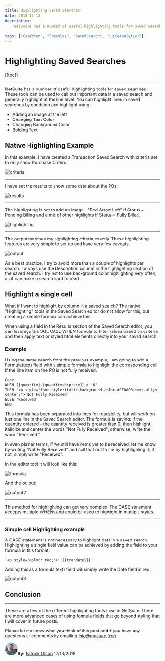 ```yaml
---
title: Highlighting Saved Searches
date: 2018-12-13
description:
    NetSuite has a number of useful highlighting tools for saved searches. These tools can be used to call out important data in a saved search, and generally highlight at the line level. You can highlight a lines in saved searches by condition and highlight by...

tags: ["CaseWhen", "Formulas", "SavedSearch", "SuiteAnalytics"]
---
```


# Highlighting Saved Searches

[[toc]]

---

NetSuite has a number of useful highlighting tools for saved searches. These tools can be used to call out important data in a saved search and generally highlight at the line level. You can highlight lines in saved searches by condition and highlight using:
- Adding an image at the left
- Changing Text Color
- Changing Background Color
- Bolding Text


## Native Highlighting Example 

In this example, I have created a Transaction Saved Search with criteria set to only show Purchase Orders.

![criteria](https://i.imgur.com/ENdKcWp.png "criteria")


---
I have set the results to show some data about the POs:

![results](https://i.imgur.com/8JIHTK1.png "results")

---
The highlighting is set to add an image - "Red Arrow Left" if Status = Pending Billing and a mix of other highlights if Status = Fully Billed.

![highlighting](https://i.imgur.com/Q1fww5E.png "highlighting")

---
The output matches my highlighting criteria exactly. These highlighting features are very simple to set up and have very few caveats. 

![output](https://i.imgur.com/5hd9ZXq.png "output1")

As a best practice, I try to avoid more than a couple of highlights per search. I always use the Description column in the highlighting section of the saved search. I try not to use background color highlighting very often, as it can make a search hard to read.


## Highlight a single cell

What if I want to highlight by column in a saved search? The native "Highlighting" tools in the Saved Search editor do not allow for this, but creating a simple formula can achieve this.

When using a field in the Results section of the Saved Search editor, you can leverage the SQL CASE WHEN formula to filter values based on criteria and then apply text or styled html elements directly into your saved search.

### Example

Using the same search from the previous example, I am going to add a Formula(text) field with a simple formula to highlight the corresponding cell if the line item on the PO is not fully received.



    Case 
    WHEN ({quantity}-{quantityshiprecv}) > '0' 
    THEN '<p style="font-style:italic;background-color:#FF0000;text-align: center;"> Not Fully Received' 
    ELSE 'Received' 
    END


This formula has been separated into lines for readability, but will work on just one line in the Saved Search editor. The formula is saying: if the quantity ordered - the quantity received is greater than 0, then highlight, italicize and center the words "Not Fully Received"; otherwise, write the word "Received."

In even plainer terms, if we still have items yet to be received, let me know by writing "Not Fully Received" and call that out to me by highlighting it; if not, simply write "Received".

In the editor tool it will look like this:

![formula](https://i.imgur.com/7vJSUOl.png "formula")

And the output:

![output2](https://i.imgur.com/Zze92Us.png "output2")

---

This method for highlighting can get very complex. The CASE statement accepts multiple WHENs and could be used to highlight in multiple styles.

---

### Simple cell Highlighting example

A CASE statement is not necessary to highlight data in a saved search. 
Highlighting a single field value can be achieved by adding the field to your formula in this format: 



    '<p style="color: red;">'||{trandate}||''  

Adding this as a formula(text) field will simply write the Date field in red.

![output3](https://i.imgur.com/imgugg7.png "output3")

## Conclusion
---
These are a few of the different highlighting tools I use in NetSuite. There are more advanced cases of using formula fields that go beyond styling that I will cover in future posts.

Please let me know what you think of this post and if you have any questions or comments by emailing [*info@mysuite.tech*](mailto:info@mysuite.tech)

<a href="https://www.linkedin.com/in/patrick-olson-pmp-csm-137a9435/" target="_blank"><img src="./img/profile.jpg" title="Patrick Olson - LinkedIn Profile" alt="Patrick Olson - LinkedIn Profile" width=8% height="auto" style="border-radius: 50%;"></a>**By:** [Patrick Olson](https://www.linkedin.com/in/patrick-olson-pmp-csm-137a9435/)
12/13/2018 

<TagList />

